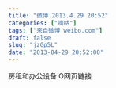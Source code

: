```yaml
---
title: "微博 2013.4.29 20:52"
categories: ["嘀咕"]
tags: ["来自微博 weibo.com"]
draft: false
slug: "jzGp5L"
date: "2013-04-29 20:52:00"
---
```


<p>房租和办公设备 O网页链接 ​​​​</p>
